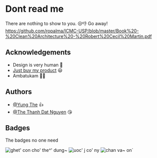 
# Dont read me

There are nothing to show to you. 😒👎
Go away!<br>
https://github.com/ropalma/ICMC-USP/blob/master/Book%20-%20Clean%20Architecture%20-%20Robert%20Cecil%20Martin.pdf


## Acknowledgements

 - Design is very human 🥶
 - [Just buy my product](https://www.youtube.com/watch?v=f63oc8d8mIM) 😃
 - Ambatukam 🍆💦
## Authors

- [@Yung The](https://github.com/yungThe) 👍
- [@The Thanh Dat Nguyen](https://github.com/ntthanhdat) 😘


## Badges

The badges no one need

![ghet' con cho' the^' dung~](https://img.shields.io/badge/racingboy-Yung%20the-brightgreen)
![uoc' j co' ny](https://img.shields.io/badge/sadboy-nolove-blue)
![chan va~ on`](https://img.shields.io/badge/ia%20chay-567-red)

